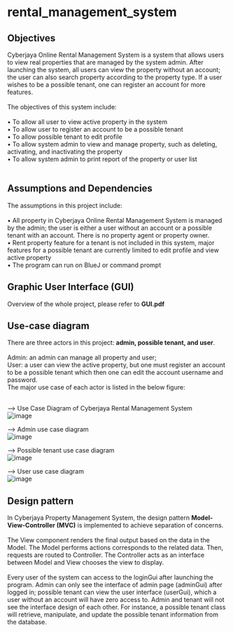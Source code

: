 # rental_management_system

## Objectives
Cyberjaya Online Rental Management System is a system that allows users to view real properties that are managed by the system admin. After launching the system, all users can view the property without an account; the user can also search property according to the property type. If a user wishes to be a possible tenant, one can register an account for more features. <br><br> The objectives of this system include: <br><br>
•	To allow all user to view active property in the system <br>
•	To allow user to register an account to be a possible tenant <br>
•	To allow possible tenant to edit profile <br>
•	To allow system admin to view and manage property, such as deleting, activating, and inactivating the property <br>
•	To allow system admin to print report of the property or user list <br><br>

## Assumptions and Dependencies
The assumptions in this project include: <br><br>
•	All property in Cyberjaya Online Rental Management System is managed by the admin; the user is either a user without an account or a possible tenant with an account. There is no property agent or property owner. <br>
•	Rent property feature for a tenant is not included in this system, major features for a possible tenant are currently limited to edit profile and view active property <br>
•	The program can run on BlueJ or command prompt<br>

## Graphic User Interface (GUI)
Overview of the whole project, please refer to **GUI.pdf**

## Use-case diagram
There are three actors in this project: **admin, possible tenant, and user**. <br><br>
Admin: an admin can manage all property and user; <br> 
User: a user can view the active property, but one must register an account to be a possible tenant which then one can edit the account username and password. <br> 
The major use case of each actor is listed in the below figure: <br><br>

--> Use Case Diagram of Cyberjaya Rental Management System <br>
![image](https://github.com/jianxin21/rental_management_system/assets/141626881/50494c00-f30f-4173-8fea-7c373ae2a581)
<br>

--> Admin use case diagram <br>
![image](https://github.com/jianxin21/rental_management_system/assets/141626881/14ed06f7-4594-43e5-b9eb-7280f64628d9)
<br>

--> Possible tenant use case diagram <br>
![image](https://github.com/jianxin21/rental_management_system/assets/141626881/4041eb49-15c6-427e-a5e1-edfccd502683)
<br>

--> User use case diagram <br>
![image](https://github.com/jianxin21/rental_management_system/assets/141626881/40be9e7d-ffa6-4e55-833c-1884d3eaf193)
<br>

## Design pattern
In Cyberjaya Property Management System, the design pattern **Model-View-Controller (MVC)** is implemented to achieve separation of concerns. <br>
<br>
The View component renders the final output based on the data in the Model. The Model performs actions corresponds to the related data. Then, requests are routed to Controller. The Controller acts as an interface between Model and View chooses the view to display. <br>
<br>
Every user of the system can access to the loginGui after launching the program. Admin can only see the interface of admin page (adminGui) after logged in; possible tenant can view the user interface (userGui), which a user without an account will have zero access to. Admin and tenant will not see the interface design of each other. For instance, a possible tenant class will retrieve, manipulate, and update the possible tenant information from the database. 
